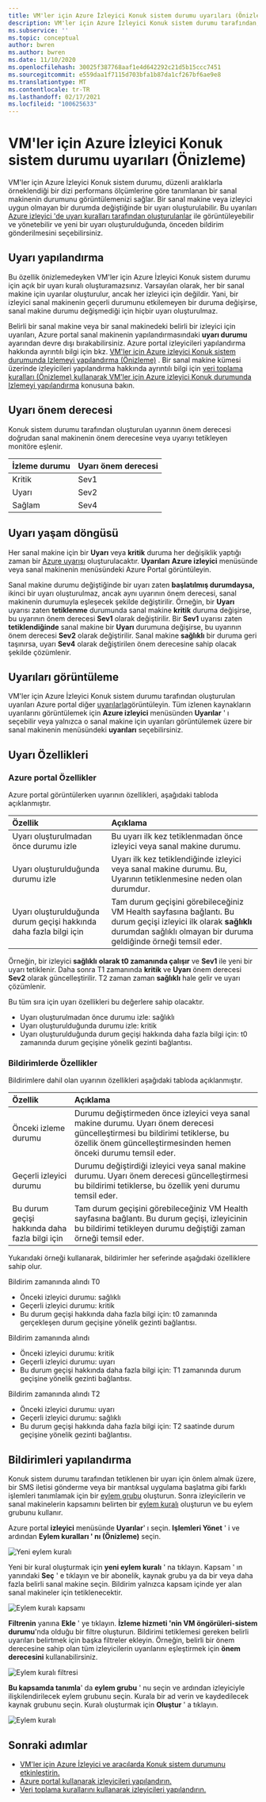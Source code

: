 ```yaml
---
title: VM'ler için Azure İzleyici Konuk sistem durumu uyarıları (Önizleme)
description: VM'ler için Azure İzleyici Konuk sistem durumu tarafından, bunların nasıl etkinleştirileceği ve bildirimlerin nasıl yapılandırılacağı dahil olmak üzere oluşturulan uyarıları açıklar.
ms.subservice: ''
ms.topic: conceptual
author: bwren
ms.author: bwren
ms.date: 11/10/2020
ms.openlocfilehash: 30025f387768aaf1e4d642292c21d5b15ccc7451
ms.sourcegitcommit: e559daa1f7115d703bfa1b87da1cf267bf6ae9e8
ms.translationtype: MT
ms.contentlocale: tr-TR
ms.lasthandoff: 02/17/2021
ms.locfileid: "100625633"
---
```

# <a name="azure-monitor-for-vms-guest-health-alerts-preview"></a>VM'ler için Azure İzleyici Konuk sistem durumu uyarıları (Önizleme)
VM'ler için Azure İzleyici Konuk sistem durumu, düzenli aralıklarla örneklendiği bir dizi performans ölçümlerine göre tanımlanan bir sanal makinenin durumunu görüntülemenizi sağlar. Bir sanal makine veya izleyici uygun olmayan bir durumda değiştiğinde bir uyarı oluşturulabilir. Bu uyarıları [Azure izleyici 'de uyarı kuralları tarafından oluşturulanlar](../platform/alerts-overview.md) ile görüntüleyebilir ve yönetebilir ve yeni bir uyarı oluşturulduğunda, önceden bildirim gönderilmesini seçebilirsiniz.

## <a name="configure-alerts"></a>Uyarı yapılandırma
Bu özellik önizlemedeyken VM'ler için Azure İzleyici Konuk sistem durumu için açık bir uyarı kuralı oluşturamazsınız. Varsayılan olarak, her bir sanal makine için uyarılar oluşturulur, ancak her izleyici için değildir.  Yani, bir izleyici sanal makinenin geçerli durumunu etkilemeyen bir duruma değişirse, sanal makine durumu değişmediği için hiçbir uyarı oluşturulmaz. 

Belirli bir sanal makine veya bir sanal makinedeki belirli bir izleyici için uyarıları, Azure portal sanal makinenin yapılandırmasındaki **uyarı durumu** ayarından devre dışı bırakabilirsiniz. Azure portal izleyicileri yapılandırma hakkında ayrıntılı bilgi için bkz. [VM'ler için Azure izleyici Konuk sistem durumunda Izlemeyi yapılandırma (Önizleme)](vminsights-health-configure.md) . Bir sanal makine kümesi üzerinde izleyicileri yapılandırma hakkında ayrıntılı bilgi için [veri toplama kuralları (Önizleme) kullanarak VM'ler için Azure izleyici Konuk durumunda Izlemeyi yapılandırma](vminsights-health-configure-dcr.md) konusuna bakın.

## <a name="alert-severity"></a>Uyarı önem derecesi
Konuk sistem durumu tarafından oluşturulan uyarının önem derecesi doğrudan sanal makinenin önem derecesine veya uyarıyı tetikleyen monitöre eşlenir.

| İzleme durumu | Uyarı önem derecesi |
|:---|:---|
| Kritik | Sev1 |
| Uyarı  | Sev2 |
| Sağlam  | Sev4 |

## <a name="alert-lifecycle"></a>Uyarı yaşam döngüsü
Her sanal makine için bir **Uyarı** veya **kritik** duruma her değişiklik yaptığı zaman bir [Azure uyarısı](../platform/alerts-overview.md) oluşturulacaktır. **Uyarıları** **Azure izleyici** menüsünde veya sanal makinenin menüsündeki Azure Portal görüntüleyin.

Sanal makine durumu değiştiğinde bir uyarı zaten **başlatılmış durumdaysa,** ikinci bir uyarı oluşturulmaz, ancak aynı uyarının önem derecesi, sanal makinenin durumuyla eşleşecek şekilde değiştirilir. Örneğin, bir **Uyarı** uyarısı zaten **tetiklenme** durumunda sanal makine **kritik** duruma değişirse, bu uyarının önem derecesi **Sev1** olarak değiştirilir. Bir **Sev1** uyarısı zaten **tetiklendiğinde** sanal makine bir **Uyarı** durumuna değişirse, bu uyarının önem derecesi **Sev2** olarak değiştirilir. Sanal makine **sağlıklı** bir duruma geri taşınırsa, uyarı **Sev4** olarak değiştirilen önem derecesine sahip olacak şekilde çözümlenir.

## <a name="viewing-alerts"></a>Uyarıları görüntüleme
VM'ler için Azure İzleyici Konuk sistem durumu tarafından oluşturulan uyarıları Azure portal diğer [uyarılarla](../platform/alerts-overview.md#alerts-experience)görüntüleyin. Tüm izlenen kaynakların uyarılarını görüntülemek için **Azure izleyici** menüsünden **Uyarılar** ' ı seçebilir veya yalnızca o sanal makine için uyarıları görüntülemek üzere bir sanal makinenin menüsündeki **uyarıları** seçebilirsiniz.

## <a name="alert-properties"></a>Uyarı Özellikleri

### <a name="properties-in-the-azure-portal"></a>Azure portal Özellikler
Azure portal görüntülerken uyarının özellikleri, aşağıdaki tabloda açıklanmıştır.

| Özellik | Açıklama |
|:---|:---|
| Uyarı oluşturulmadan önce durumu izle | Bu uyarı ilk kez tetiklenmadan önce izleyici veya sanal makine durumu. |
| Uyarı oluşturulduğunda durumu izle | Uyarı ilk kez tetiklendiğinde izleyici veya sanal makine durumu. Bu, Uyarının tetiklenmesine neden olan durumdur. |
| Uyarı oluşturulduğunda durum geçişi hakkında daha fazla bilgi için | Tam durum geçişini görebileceğiniz VM Health sayfasına bağlantı. Bu durum geçişi izleyici ilk olarak **sağlıklı** durumdan sağlıklı olmayan bir duruma geldiğinde örneği temsil eder. |

Örneğin, bir izleyici **sağlıklı** **olarak t0 zamanında çalışır** ve **Sev1** ile yeni bir uyarı tetiklenir. Daha sonra T1 zamanında **kritik** ve **Uyarı** önem derecesi **Sev2** olarak güncelleştirilir. T2 zaman zaman **sağlıklı** hale gelir ve uyarı çözümlenir.

Bu tüm sıra için uyarı özellikleri bu değerlere sahip olacaktır.

- Uyarı oluşturulmadan önce durumu izle: sağlıklı
- Uyarı oluşturulduğunda durumu izle: kritik
- Uyarı oluşturulduğunda durum geçişi hakkında daha fazla bilgi için: t0 zamanında durum geçişine yönelik gezinti bağlantısı.


### <a name="properties-in-notifications"></a>Bildirimlerde Özellikler
Bildirimlere dahil olan uyarının özellikleri aşağıdaki tabloda açıklanmıştır.

| Özellik | Açıklama |
|:---|:---|
| Önceki izleme durumu | Durumu değiştirmeden önce izleyici veya sanal makine durumu. Uyarı önem derecesi güncelleştirmesi bu bildirimi tetiklerse, bu özellik önem güncelleştirmesinden hemen önceki durumu temsil eder. |
| Geçerli izleyici durumu | Durumu değiştirdiği izleyici veya sanal makine durumu. Uyarı önem derecesi güncelleştirmesi bu bildirimi tetiklerse, bu özellik yeni durumu temsil eder. |
| Bu durum geçişi hakkında daha fazla bilgi için | Tam durum geçişini görebileceğiniz VM Health sayfasına bağlantı. Bu durum geçişi, izleyicinin bu bildirimi tetikleyen durumu değiştiği zaman örneği temsil eder. |

Yukarıdaki örneği kullanarak, bildirimler her seferinde aşağıdaki özelliklere sahip olur.

Bildirim zamanında alındı T0
- Önceki izleyici durumu: sağlıklı
- Geçerli izleyici durumu: kritik
- Bu durum geçişi hakkında daha fazla bilgi için: t0 zamanında gerçekleşen durum geçişine yönelik gezinti bağlantısı.

Bildirim zamanında alındı
- Önceki izleyici durumu: kritik
- Geçerli izleyici durumu: uyarı
- Bu durum geçişi hakkında daha fazla bilgi için: T1 zamanında durum geçişine yönelik gezinti bağlantısı.

Bildirim zamanında alındı T2
- Önceki izleyici durumu: uyarı
- Geçerli izleyici durumu: sağlıklı
- Bu durum geçişi hakkında daha fazla bilgi için: T2 saatinde durum geçişine yönelik gezinti bağlantısı.

## <a name="configure-notifications"></a>Bildirimleri yapılandırma
Konuk sistem durumu tarafından tetiklenen bir uyarı için önlem almak üzere, bir SMS iletisi gönderme veya bir mantıksal uygulama başlatma gibi farklı işlemleri tanımlamak için bir [eylem grubu](../alerts/action-groups.md) oluşturun. Sonra izleyicilerin ve sanal makinelerin kapsamını belirten bir [eylem kuralı](../alerts/alerts-action-rules.md) oluşturun ve bu eylem grubunu kullanır.

Azure portal **izleyici** menüsünde **Uyarılar**' ı seçin.  **Işlemleri Yönet** ' i ve ardından **Eylem kuralları ' nı (Önizleme)** seçin. 

![Yeni eylem kuralı](media/vminsights-health-alerts/action-rule-new.png)

Yeni bir kural oluşturmak için **yeni eylem kuralı** ' na tıklayın. Kapsam ' ın yanındaki **Seç** ' e tıklayın ve bir abonelik, kaynak grubu ya da bir veya daha fazla belirli sanal makine seçin. Bildirim yalnızca kapsam içinde yer alan sanal makineler için tetiklenecektir.

![Eylem kuralı kapsamı](media/vminsights-health-alerts/action-rule-scope.png)

**Filtrenin** yanına **Ekle** ' ye tıklayın. **İzleme hizmeti 'nin VM öngörüleri-sistem durumu**'nda olduğu bir filtre oluşturun. Bildirimi tetiklemesi gereken belirli uyarıları belirtmek için başka filtreler ekleyin. Örneğin, belirli bir önem derecesine sahip olan tüm izleyicilerin uyarılarını eşleştirmek için **önem derecesini** kullanabilirsiniz.

![Eylem kuralı filtresi](media/vminsights-health-alerts/action-rule-filter.png)

**Bu kapsamda tanımla**' da **eylem grubu** ' nu seçin ve ardından izleyiciyle ilişkilendirilecek eylem grubunu seçin. Kurala bir ad verin ve kaydedilecek kaynak grubunu seçin. Kuralı oluşturmak için **Oluştur** ' a tıklayın.

![Eylem kuralı](media/vminsights-health-alerts/action-rule.png)


## <a name="next-steps"></a>Sonraki adımlar

- [VM'ler için Azure İzleyici ve aracılarda Konuk sistem durumunu etkinleştirin.](vminsights-health-enable.md)
- [Azure portal kullanarak izleyicileri yapılandırın.](vminsights-health-configure.md)
- [Veri toplama kurallarını kullanarak izleyicileri yapılandırın.](vminsights-health-configure-dcr.md)
